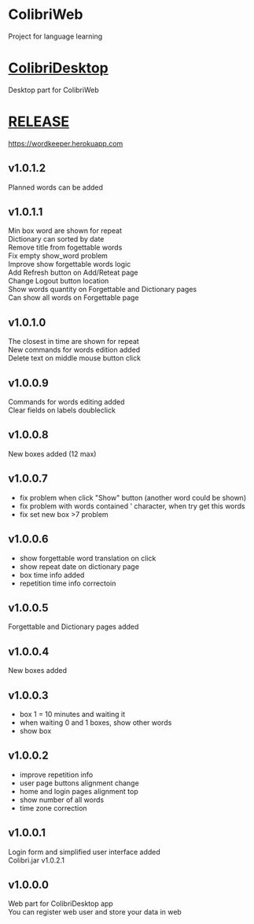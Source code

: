 # ColibriWeb
Project for language learning

# [ColibriDesktop](https://github.com/olegGit42/LangLearnDesktop)
Desktop part for ColibriWeb

# [RELEASE](https://wordkeeper.herokuapp.com)
https://wordkeeper.herokuapp.com

## v1.0.1.2
Planned words can be added

## v1.0.1.1
Min box word are shown for repeat  
Dictionary can sorted by date  
Remove title from fogettable words  
Fix empty show_word problem  
Improve show forgettable words logic  
Add Refresh button on Add/Reteat page  
Change Logout button location  
Show words quantity on Forgettable and Dictionary pages  
Can show all words on Forgettable page

## v1.0.1.0
The closest in time are shown for repeat  
New commands for words edition added  
Delete text on middle mouse button click

## v1.0.0.9
Commands for words editing added  
Clear fields on labels doubleclick

## v1.0.0.8
New boxes added (12 max)

## v1.0.0.7
 - fix problem when click "Show" button (another word could be shown)
 - fix problem with words contained ' character, when try get this words
 - fix set new box >7 problem

## v1.0.0.6
 - show forgettable word translation on click
 - show repeat date on dictionary page
 - box time info added
 - repetition time info correctoin

## v1.0.0.5
Forgettable and Dictionary pages added

## v1.0.0.4
New boxes added

## v1.0.0.3
 - box 1 = 10 minutes and waiting it
 - when waiting 0 and 1 boxes, show other words
 - show box

## v1.0.0.2
 - improve repetition info
 - user page buttons alignment change
 - home and login pages alignment top
 - show number of all words
 - time zone correction

## v1.0.0.1
Login form and simplified user interface added  
Colibri.jar v1.0.2.1

## v1.0.0.0
Web part for ColibriDesktop app  
You can register web user and store your data in web